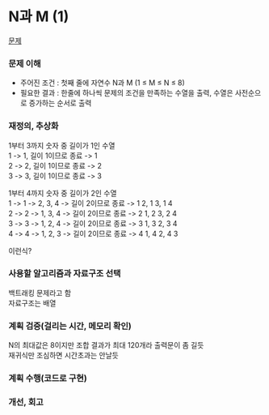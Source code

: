 # N과 M (1)
[문제](https://www.acmicpc.net/problem/15649)

### 문제 이해
- 주어진 조건 : 첫째 줄에 자연수 N과 M (1 ≤ M ≤ N ≤ 8)  
- 필요한 결과 : 한줄에 하나씩 문제의 조건을 만족하는 수열을 출력, 수열은 사전순으로 증가하는 순서로 출력

### 재정의, 추상화
1부터 3까지 숫자 중 길이가 1인 수열  
1 -> 1, 길이 1이므로 종료 -> 1  
2 -> 2, 길이 1이므로 종료 -> 2  
3 -> 3, 길이 1이므로 종료 -> 3  

1부터 4까지 숫자 중 길이가 2인 수열  
1 -> 1 -> 2, 3, 4 -> 길이 2이므로 종료 -> 1 2, 1 3, 1 4  
2 -> 2 -> 1, 3, 4 -> 길이 2이므로 종료 -> 2 1, 2 3, 2 4  
3 -> 3 -> 1, 2, 4 -> 길이 2이므로 종료 -> 3 1, 3 2, 3 4  
4 -> 4 -> 1, 2, 3 -> 길이 2이므로 종료 -> 4 1, 4 2, 4 3  

이런식?  

### 사용할 알고리즘과 자료구조 선택
백트래킹 문제라고 함  
자료구조는 배열  

### 계획 검증(걸리는 시간, 메모리 확인)
N의 최대값은 8이지만 조합 결과가 최대 120개라 출력문이 좀 길듯  
재귀식만 조심하면 시간초과는 안날듯  

### 계획 수행(코드로 구현)

### 개선, 회고
